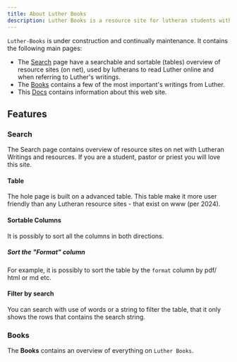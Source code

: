 ```yaml
---
title: About Luther Books
description: Luther Books is a resource site for lutheran students with overview of lutheran books on word wide web.
---
```


`Luther-Books` is under construction and continually maintenance. It contains the following main pages:

- The [Search](/search) page have a searchable and sortable (tables) overview of resource sites (on net), used by lutherans to read Luther online and when referring to Luther's writings.
- The [Books](/books) contains a few of the most important's writings from Luther.
- This [Docs](/docs/about) contains information about this web site.

## Features
### Search
The Search page contains overview of resource sites on net with Lutheran Writings and resources. If you are a student, pastor or priest you will love this site.

#### Table
The hole page is built on a advanced table. This table make it more user friendly than any Lutheran resource sites - that exist on www (per 2024).

#### Sortable Columns
It is possibly to sort all the columns in both directions.

##### Sort the "Format" column
For example, it is possibly to sort the table by the `format` column by pdf/ html or md etc.

#### Filter by search
You can search with use of words or a string to filter the table, that it only shows the rows that contains the search string.

### Books
The **Books** contains an overview of everything on `Luther Books`.
